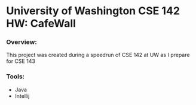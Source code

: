 # University of Washington CSE 142 HW: CafeWall

### Overview:
This project was created during a speedrun of CSE 142 at UW as I prepare for CSE 143

### Tools:
- Java
- Intellij